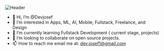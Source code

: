 ![Header](./your-header-image-name.png)
- 👋 Hi, I’m @Devjosef
- 👀 I’m interested in Apps, ML, AI, Mobile, Fullstack, Freelance, and Design
- 🌱 I’m currently learning Fullstack Development ( current stage, projects)
- 💞️ I’m looking to collaborate on open source projects.
- 📫 How to reach me email me at: dev.josef1@gmail.com


